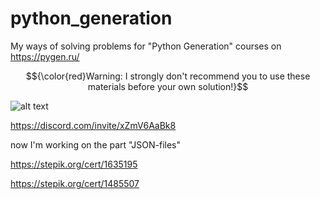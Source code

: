 # python_generation
My ways of solving problems for "Python Generation" courses on https://pygen.ru/

$${\color{red}Warning: I strongly don't recommend you to use these materials before your own solution!}$$

![alt text](https://static.tildacdn.com/tild3337-3861-4136-b131-376533663435/logo-pygen-22.png)


https://discord.com/invite/xZmV6AaBk8

now I'm working on the part "JSON-files"

https://stepik.org/cert/1635195

https://stepik.org/cert/1485507
